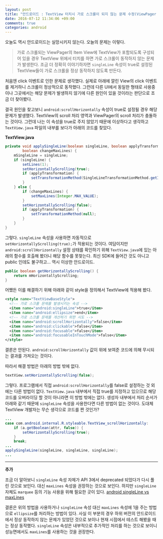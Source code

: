 ```yaml
---
layout: post
title: "안드로이드 : TextView 터치시 가로 스크롤이 되지 않는 문제 수정(ViewPager 등에서)"
date: 2016-07-12 11:34:06 +09:00
comments: true
categories: android
---
```


오늘도 역시 안드로이드는 실망시키지 않는다. 오늘의 문제는 이렇다.

>가로 스크롤되는 ViewPager의 Item View에 TextView가 포함되도록 구성되어 있을 경우 TextView 위에서 터치를 하면 가로 스크롤이 동작하지 않는 문제가 발생한다. 조금 더 정확히 이야기하자면 `singleLine` 속성이 true로 설정된 TextView들이 가로 스크롤을 정상 동작하지 않도록 만든다.

처음엔 click 이벤트로 인한 문제로 생각했다. 실제로 아래에 깔린 View의 click 이벤트를 제거하니 스크롤이 정상적으로 동작했다. 그런데 다른 UI에서 동일한 형태로 사용중이나 그곳에서는 해당 문제가 발생하지 않기에 다른 원인이 있을 것이라는 판단으로 조금 더 찾아봤다.

결국 원인을 찾고보니 `android:scrollHorizontally` 속성이 true로 설정될 경우 해당 문제가 발생했다. TextView의 scroll 처리 영역과 ViewPager의 scroll 처리가 충돌하는 것이다. 그런데 나는 이 속성을 true로 주지 않았기 때문에 이상하다고 생각하고 `TextView.java` 파일의 내부를 보다가 아래의 코드를 찾았다.

**TextView.java**

```java
private void applySingleLine(boolean singleLine, boolean applyTransformation,
        boolean changeMaxLines) {
    mSingleLine = singleLine;
    if (singleLine) {
        setLines(1);
        setHorizontallyScrolling(true);
        if (applyTransformation) {
            setTransformationMethod(SingleLineTransformationMethod.getInstance());
        }
    } else {
        if (changeMaxLines) {
            setMaxLines(Integer.MAX_VALUE);
        }
        setHorizontallyScrolling(false);
        if (applyTransformation) {
            setTransformationMethod(null);
        }
    }
}
```

그렇다. `singleLine` 속성을 사용하면 자동적으로 `setHorizontallyScrolling(true);`가 적용되는 것이다. 여담이지만 `android:scrollHorizontally` 설정 상태를 확인하기 위해 `TextView.java`에 있는 아래의 함수를 호출해 봤더니 해당 함수를 못찾는다. 최신 SDK에 들어간 것도 아니고 public 인데도 불구하고... 역시 이상한 안드로이드.

```java
public boolean getHorizontallyScrolling() {
    return mHorizontallyScrolling;
}
```

어쨌든 이를 해결하기 위해 아래와 같이 style을 정의해서 TextView에 적용해 봤다.

```xml
<style name="TextViewBaseStyle">
  <!-- 가로 스크롤 문제를 발생시키는 속성 -->
  <item name="android:singleLine">true</item>
  <item name="android:ellipsize">end</item>
  <!-- 가로 스크롤 문제를 개선하기 위한 시도 -->
  <item name="android:scrollHorizontally">false</item>
  <item name="android:clickable">false</item>
  <item name="android:focusable">false</item>
  <item name="android:focusableInTouchMode">false</item>
</style>
```

결론은 안된다. `android:scrollHorizontally` 값이 위에 보여준 코드에 의해 무시되는 결과를 가져오는 것이다.

따라서 해결 방법은 아래의 방법 밖에 없다.

```java
textView.setHorizontallyScrolling(false);
```

그렇다. 프로그램에서 직접 `android:scrollHorizontally`를 false로 설정하는 것 외에는 다른 방법이 없다. `TextView.java` 내부에서 직접 true를 지정하고 있으므로 해당 코드를 오버라이딩 할 것이 아니라면 이 방법 밖에는 없다. 생성자 내부에서 처리 순서가 아래와 같기 때문에 `singleLine` 속성을 사용한다면 다른 방법이 없는 것이다. 도대체 TextView 개발자는 무슨 생각으로 코드를 짠 것인가?

```java
...
case com.android.internal.R.styleable.TextView_scrollHorizontally:
    if (a.getBoolean(attr, false)) {
        setHorizontallyScrolling(true);
    }
    break;
...
applySingleLine(singleLine, singleLine, singleLine);
...          
```

---

**추가**

조금 더 알아보니 `singleLine` 속성 자체가 API 3에서 deprecated 되었다가 다시 풀린 것으로 보인다. 대신 `maxLines` 속성을 권장하는 것으로 보인다. 하지만 `singleLine` 자체도 `marquee` 등의 기능 사용을 위해 필요한 곳이 있다. [android singleLine vs maxLines](http://stackoverflow.com/a/31871217)

결론은 위의 방법을 사용하거나 `singleLine` 속성 대신 `maxLines` 속성에 1을 주는 방법으로 `ellipsize`를 처리하는 방법이 있다. 사실 이 부분의 경우 하위 버전의 안드로이드에서 정상 동작하지 않는 문제가 있었던 것으로 보이나 현재 시점에서 테스트 해봤을 때는 정상 동작했다. `singleLine` 속성은 내부적으로 추가적인 처리를 하는 것으로 보이니 성능면에서도 `maxLines`를 사용하는 것을 권장한다.
